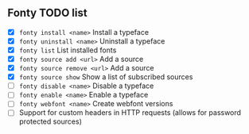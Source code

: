 Fonty TODO list
---

- [x] `fonty install <name>` Install a typeface
- [x] `fonty uninstall <name>` Uninstall a typeface
- [x] `fonty list` List installed fonts
- [x] `fonty source add <url>` Add a source
- [x] `fonty source remove <url>` Add a source
- [x] `fonty source show` Show a list of subscribed sources
- [ ] `fonty disable <name>` Disable a typeface
- [ ] `fonty enable <name>` Enable a typeface
- [ ] `fonty webfont <name>` Create webfont versions
- [ ] Support for custom headers in HTTP requests (allows for password protected sources)
